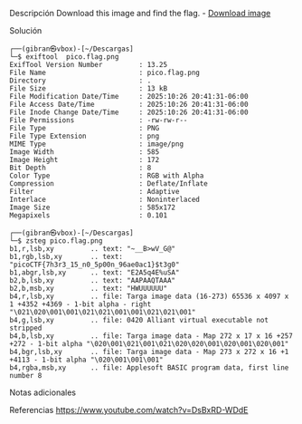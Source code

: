 Descripción
	Download this image and find the flag.
	- [Download image](https://artifacts.picoctf.net/c/215/pico.flag.png)
	
Solución
	
	┌──(gibran㉿vbox)-[~/Descargas]
	└─$ exiftool  pico.flag.png 
	ExifTool Version Number         : 13.25
	File Name                       : pico.flag.png
	Directory                       : .
	File Size                       : 13 kB
	File Modification Date/Time     : 2025:10:26 20:41:31-06:00
	File Access Date/Time           : 2025:10:26 20:41:31-06:00
	File Inode Change Date/Time     : 2025:10:26 20:41:31-06:00
	File Permissions                : -rw-rw-r--
	File Type                       : PNG
	File Type Extension             : png
	MIME Type                       : image/png
	Image Width                     : 585
	Image Height                    : 172
	Bit Depth                       : 8
	Color Type                      : RGB with Alpha
	Compression                     : Deflate/Inflate
	Filter                          : Adaptive
	Interlace                       : Noninterlaced
	Image Size                      : 585x172
	Megapixels                      : 0.101
	                                                                                                                   
	┌──(gibran㉿vbox)-[~/Descargas]
	└─$ zsteg pico.flag.png 
	b1,r,lsb,xy         .. text: "~__B>wV_G@"
	b1,rgb,lsb,xy       .. text: "picoCTF{7h3r3_15_n0_5p00n_96ae0ac1}$t3g0"
	b1,abgr,lsb,xy      .. text: "E2A5q4E%uSA"
	b2,b,lsb,xy         .. text: "AAPAAQTAAA"
	b2,b,msb,xy         .. text: "HWUUUUUU"
	b4,r,lsb,xy         .. file: Targa image data (16-273) 65536 x 4097 x 1 +4352 +4369 - 1-bit alpha - right "\021\020\001\001\021\021\001\001\021\021\001"
	b4,g,lsb,xy         .. file: 0420 Alliant virtual executable not stripped
	b4,b,lsb,xy         .. file: Targa image data - Map 272 x 17 x 16 +257 +272 - 1-bit alpha "\020\001\021\001\021\020\020\001\020\001\020\001"
	b4,bgr,lsb,xy       .. file: Targa image data - Map 273 x 272 x 16 +1 +4113 - 1-bit alpha "\020\001\001\001"
	b4,rgba,msb,xy      .. file: Applesoft BASIC program data, first line number 8
	
Notas adicionales
	
	
Referencias
	https://www.youtube.com/watch?v=DsBxRD-WDdE
	
